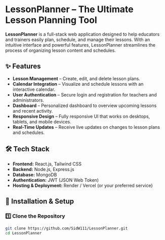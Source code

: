 # LessonPlanner – The Ultimate Lesson Planning Tool

**LessonPlanner** is a full-stack web application designed to help educators and trainers easily plan, schedule, and manage their lessons. With an intuitive interface and powerful features, LessonPlanner streamlines the process of organizing lesson content and schedules.

## ✨ Features
- **Lesson Management** – Create, edit, and delete lesson plans.
- **Calendar Integration** – Visualize and schedule lessons with an interactive calendar.
- **User Authentication** – Secure login and registration for teachers and administrators.
- **Dashboard** – Personalized dashboard to overview upcoming lessons and recent activity.
- **Responsive Design** – Fully responsive UI that works on desktops, tablets, and mobile devices.
- **Real-Time Updates** – Receive live updates on changes to lesson plans and schedules.

## 🛠 Tech Stack
- **Frontend:** React.js, Tailwind CSS
- **Backend:** Node.js, Express.js
- **Database:** MongoDB
- **Authentication:** JWT (JSON Web Token)
- **Hosting & Deployment:** Render / Vercel (or your preferred service)

## 🚀 Installation & Setup

### 1️⃣ Clone the Repository
```sh
git clone https://github.com/SidW111/LessonPlanner.git
cd LessonPlanner

